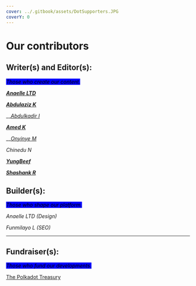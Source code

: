 ```yaml
---
cover: ../.gitbook/assets/DotSupporters.JPG
coverY: 0
---
```


# Our contributors

## Writer(s) and Editor(s):

_<mark style="background-color:blue;">Those who create our content.</mark>_

__[_Anaelle LTD_](https://t.me/AnaelleLTD)__

__[_Abdulaziz K_](https://twitter.com/akdatti94)__

__[_Abdulkadir I_](https://twitter.com/Gambo00004)

__[_Amed K_](https://twitter.com/Abdulra49391530)__

__[_Onyinye M_](https://twitter.com/ynnx\_\_\_)

_Chinedu N_

__[_YungBeef_](https://mobile.twitter.com/cryptocowboyog)__

__[_Shashank R_](https://twitter.com/Shashank\_Rai\_)__



## Builder(s):

_<mark style="background-color:blue;">Those who shape our platform.</mark>_

_Anaelle LTD (Design)_

_Funmilayo L (SEO)_

****

## **Fundraiser(s):**

_<mark style="background-color:blue;">Those who fund our developments.</mark>_

<mark style="background-color:blue;"></mark>[The Polkadot Treasury](https://polkadot.subsquare.io/council/motion/263)&#x20;

